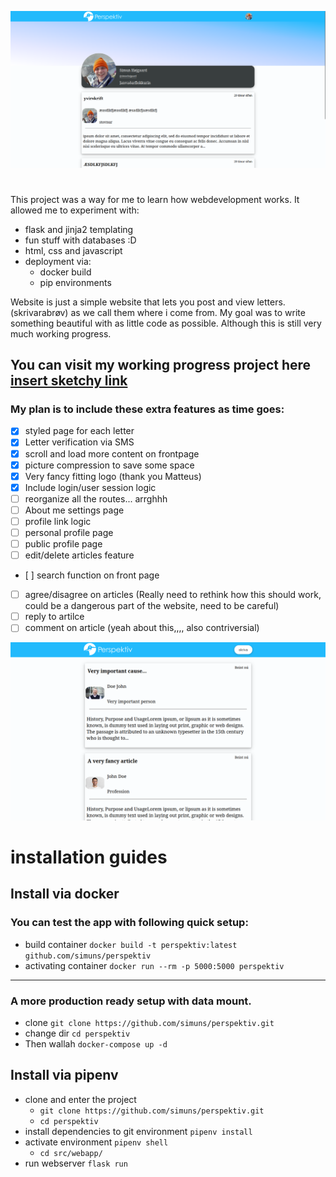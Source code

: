 ![profile](.gitcontent/profile.png)

# 
This project was a way for me to learn how webdevelopment works. It allowed me to experiment with:
* flask and jinja2 templating
* fun stuff with databases :D
* html, css and javascript
* deployment via:
    * docker build
    * pip environments

Website is just a simple website that lets you post and view letters.(skrivarabrøv) as we call them where i come from.
My goal was to write something beautiful with as little code as possible. Although this is still very much working progress.


## You can visit my working progress project here [insert sketchy link](http://sih.sytes.net:5000)



### My plan is to include these extra features as time goes:
- [x] styled page for each letter
- [x] Letter verification via SMS
- [X] scroll and load more content on frontpage
- [x] picture compression to save some space
- [x] Very fancy fitting logo (thank you Matteus)
- [x] Include login/user session logic
- [ ] reorganize all the routes... arrghhh
- [ ] About me settings page
- [ ] profile link logic
- [ ] personal profile page
- [ ] public profile page
- [ ] edit/delete articles feature
- [ ] search function on front page
- [ ] agree/disagree on articles (Really need to rethink how this should work, could be a dangerous part of the website, need to be careful)
- [ ] reply to artilce 
- [ ] comment on article (yeah about this,,,, also contriversial)

![frontpage](.gitcontent/frontpage.png)

# installation guides
## Install via docker


### You can test the app with following quick setup:
* build container `docker build -t perspektiv:latest github.com/simuns/perspektiv`
* activating container `docker run --rm -p 5000:5000 perspektiv`
---
### A more production ready setup with data mount.
* clone `git clone https://github.com/simuns/perspektiv.git`
* change dir `cd perspektiv`
* Then wallah `docker-compose up -d`


## Install via pipenv

* clone and enter the project 
    * `git clone https://github.com/simuns/perspektiv.git`
    * `cd perspektiv`
* install dependencies to git environment `pipenv install`
* activate environment `pipenv shell`
    * `cd src/webapp/`
* run webserver `flask run`
